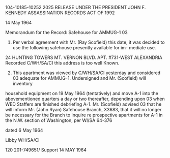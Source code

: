 104-10185-10252
2025 RELEASE UNDER THE PRESIDENT JOHN F. KENNEDY ASSASSINATION RECORDS ACT OF 1992

14 May 1964

Memorandum for the Record: Safehouse for AMMUG-1
03
1. Per verbal agreement with Mr. (Ray Scofield) this date, it was
decided to use the following safehouse presently available for im-
mediate use.

24
HUNTING TOWERS
MT. VERNON BLVD.
APT. #731-WEST
ALEXANDRIA
Recorded
C/WH/SA/CI
this address
is too well
Known.

2. This apartment was viewed by C/WH/SA/CI yesterday and considered
03
adequate for AMMUG-1. Undersigned and Mr. (Scofield) will inventory

household equipment on 19 May 1964 (tentatively) and move A-1 into
the abovementioned quarters a day or two thereafter, depending upon
03
when WED Staffers are finished debriefing A-1. Mr. (Scofield) advised
03
that he will inform Mr. (John Ryan) Safehouse Branch, X3683, that it
will no longer be necessary for the Branch to inquire re prospective
apartments for A-1 in the N.W. section of Washington, per WI/SA 64-376

dated 6 May 1964

Libby
WH/SA/CI

120 201-749651/ Support
14 MAY 1964
